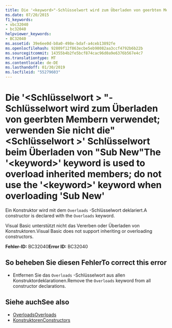 ```yaml
---
title: Die '<keyword>"-Schlüsselwort wird zum Überladen von geerbten Membern verwendet; verwenden Sie nicht die"<keyword>' Schlüsselwort beim Überladen von "Sub New"
ms.date: 07/20/2015
f1_keywords:
- vbc32040
- bc32040
helpviewer_keywords:
- BC32040
ms.assetid: 39e6ee0d-b8a0-498e-bdaf-a4ceb13892fe
ms.openlocfilehash: 92809f12f863ecbe5eb98082aa3ccf4792b6b22b
ms.sourcegitcommit: 14355b4b2fe5bcf874cac96d0a9e6376b567e4c7
ms.translationtype: MT
ms.contentlocale: de-DE
ms.lasthandoff: 01/30/2019
ms.locfileid: "55279603"
---
```

# <a name="the-keyword-keyword-is-used-to-overload-inherited-members-do-not-use-the-keyword-keyword-when-overloading-sub-new"></a><span data-ttu-id="0be2a-102">Die '\<Schlüsselwort > "-Schlüsselwort wird zum Überladen von geerbten Membern verwendet; verwenden Sie nicht die"\<Schlüsselwort >' Schlüsselwort beim Überladen von "Sub New"</span><span class="sxs-lookup"><span data-stu-id="0be2a-102">The '\<keyword>' keyword is used to overload inherited members; do not use the '\<keyword>' keyword when overloading 'Sub New'</span></span>
<span data-ttu-id="0be2a-103">Ein Konstruktor wird mit dem `Overloads` -Schlüsselwort deklariert.</span><span class="sxs-lookup"><span data-stu-id="0be2a-103">A constructor is declared with the `Overloads` keyword.</span></span>  
  
 <span data-ttu-id="0be2a-104">Visual Basic unterstützt nicht das Vererben oder Überladen von Konstruktoren.</span><span class="sxs-lookup"><span data-stu-id="0be2a-104">Visual Basic does not support inheriting or overloading constructors.</span></span>  
  
 <span data-ttu-id="0be2a-105">**Fehler-ID:** BC32040</span><span class="sxs-lookup"><span data-stu-id="0be2a-105">**Error ID:** BC32040</span></span>  
  
## <a name="to-correct-this-error"></a><span data-ttu-id="0be2a-106">So beheben Sie diesen Fehler</span><span class="sxs-lookup"><span data-stu-id="0be2a-106">To correct this error</span></span>  
  
-   <span data-ttu-id="0be2a-107">Entfernen Sie das `Overloads` -Schlüsselwort aus allen Konstruktordeklarationen.</span><span class="sxs-lookup"><span data-stu-id="0be2a-107">Remove the `Overloads` keyword from all constructor declarations.</span></span>  
  
## <a name="see-also"></a><span data-ttu-id="0be2a-108">Siehe auch</span><span class="sxs-lookup"><span data-stu-id="0be2a-108">See also</span></span>
- [<span data-ttu-id="0be2a-109">Overloads</span><span class="sxs-lookup"><span data-stu-id="0be2a-109">Overloads</span></span>](../../visual-basic/language-reference/modifiers/overloads.md)
- [<span data-ttu-id="0be2a-110">Konstruktoren</span><span class="sxs-lookup"><span data-stu-id="0be2a-110">Constructors</span></span>](~/docs/visual-basic/programming-guide/concepts/object-oriented-programming.md#constructors)
